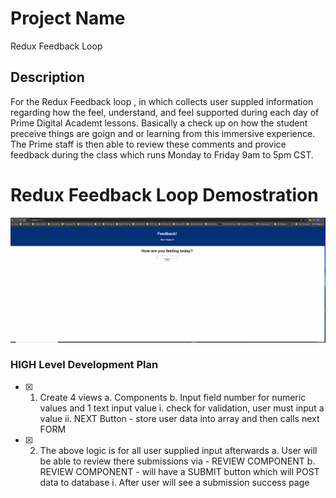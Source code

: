 # Project Name

Redux Feedback Loop

## Description

 For the Redux Feedback loop , in which collects user suppled information regarding how the feel, understand, and feel supported during each day of Prime Digital Academt lessons.  Basically a check up on how the student preceive things are goign and or learning from this immersive experience.  The Prime staff is then able to review these comments and provice feedback during the class which runs Monday to Friday 9am to 5pm CST.


# Redux Feedback Loop Demostration
![Redux Feedback Loop Demo](/public/images/Animation.gif)


### HIGH Level Development Plan

- [x] 1. Create 4 views 
        a. Components
        b. Input field number for numeric values and 1 text input value
            i. check for validation, user must input a value
            ii. NEXT Button - store user data into array and then calls next FORM
- [x] 2. The above logic is for all user supplied input afterwards
        a. User will be able to review there submissions via - REVIEW COMPONENT
        b. REVIEW COMPONENT - will have a SUBMIT button which will POST data to database
            i. After user will see a submission success page

